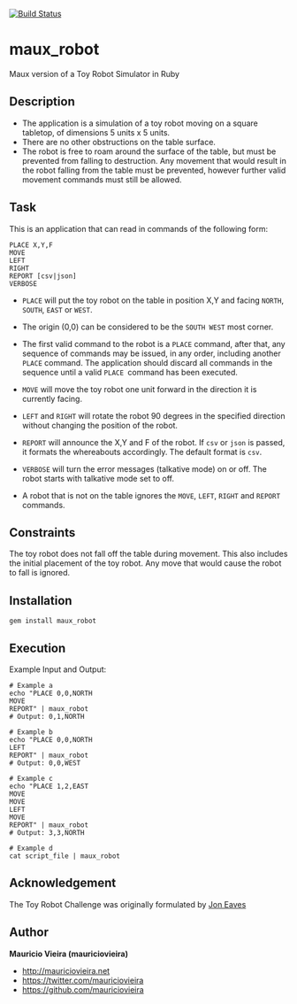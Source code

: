 [![Build Status](https://travis-ci.org/mauriciovieira/maux_robot.svg?branch=master)](https://travis-ci.org/mauriciovieira/maux_robot)

# maux_robot

Maux version of a Toy Robot Simulator in Ruby

## Description

* The application is a simulation of a toy robot moving
on a square tabletop, of dimensions 5 units x 5 units.
* There are no other obstructions on the table surface.
* The robot is free to roam around the surface of the table,
but must be prevented from falling to destruction.
Any movement that would result in the robot falling
from the table must be prevented, however further
valid movement commands must still be allowed.

## Task

This is an application that can read in commands of the following form:

```
PLACE X,Y,F
MOVE
LEFT
RIGHT
REPORT [csv|json]
VERBOSE
```

* `PLACE` will put the toy robot on the table in position X,Y
and facing `NORTH`, `SOUTH`, `EAST` or `WEST`.
* The origin (0,0) can be considered to be the `SOUTH WEST` most corner.
* The first valid command to the robot is a `PLACE` command,
after that, any sequence of commands may be issued, in any order,
including another `PLACE` command.
The application should discard all commands in the sequence
until a valid `PLACE `command has been executed.
* `MOVE` will move the toy robot one unit forward
in the direction it is currently facing.
* `LEFT` and `RIGHT` will rotate the robot 90 degrees
in the specified direction
without changing the position of the robot.
* `REPORT` will announce the X,Y and F of the robot. If `csv` or `json` is passed, it formats the whereabouts accordingly. The default format is `csv`.
* `VERBOSE` will turn the error messages (talkative mode) on or off. The robot starts with talkative mode set to off.

* A robot that is not on the table ignores the `MOVE`, `LEFT`, `RIGHT` and `REPORT` commands.

## Constraints

The toy robot does not fall off the table during movement.
This also includes the initial placement of the toy robot.
Any move that would cause the robot to fall is ignored.

## Installation

```
gem install maux_robot
```

## Execution

Example Input and Output:

```
# Example a
echo "PLACE 0,0,NORTH
MOVE
REPORT" | maux_robot
# Output: 0,1,NORTH
```


```
# Example b
echo "PLACE 0,0,NORTH
LEFT
REPORT" | maux_robot
# Output: 0,0,WEST
```


```
# Example c
echo "PLACE 1,2,EAST
MOVE
MOVE
LEFT
MOVE
REPORT" | maux_robot
# Output: 3,3,NORTH
```

```
# Example d
cat script_file | maux_robot
```

## Acknowledgement

The Toy Robot Challenge was originally formulated by [Jon Eaves](https://twitter.com/joneaves)

## Author

**Mauricio Vieira (mauriciovieira)**
+ <http://mauriciovieira.net>
+ <https://twitter.com/mauriciovieira>
+ <https://github.com/mauriciovieira>